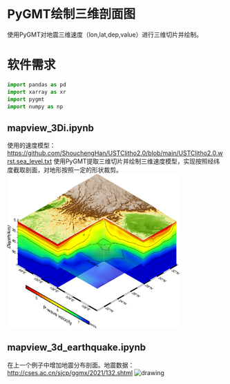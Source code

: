 # PyGMT绘制三维剖面图
使用PyGMT对地震三维速度（lon,lat,dep,value）进行三维切片并绘制。
# 软件需求
```python
import pandas as pd 
import xarray as xr 
import pygmt
import numpy as np
```
## mapview_3Di.ipynb
使用的速度模型： 
https://github.com/ShouchengHan/USTClitho2.0/blob/main/USTClitho2.0.wrst.sea_level.txt
使用PyGMT提取三维切片并绘制三维速度模型，实现按照经纬度截取剖面，对地形按照一定的形状裁剪。
<img src="mapview_3d.png" alt="drawing" width="400"/>

## mapview_3d_earthquake.ipynb
在上一个例子中增加地震分布剖面。地震数据：http://cses.ac.cn/sjcp/ggmx/2021/132.shtml
<img src="mapview_3d_earthquake.png" alt="drawing" width="400"/>



